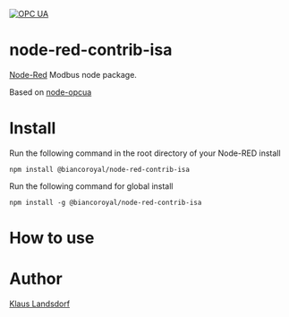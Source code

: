 [![OPC UA](http://b.repl.ca/v1/OPC-UA-blue.png)](http://opcfoundation.org/)

node-red-contrib-isa
========================

[Node-Red][1] Modbus node package.

Based on [node-opcua][2]

# Install

Run the following command in the root directory of your Node-RED install

    npm install @biancoroyal/node-red-contrib-isa

Run the following command for global install

    npm install -g @biancoroyal/node-red-contrib-isa

# How to use

# Author
[Klaus Landsdorf][3]


[1]:http://nodered.org/
[2]:http://node-opcua.github.io/
[3]:https://github.com/biancode/